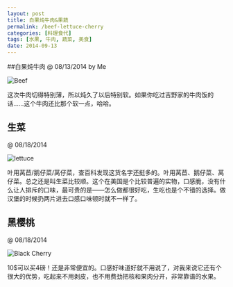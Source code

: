 ```yaml
---
layout: post
title: 白果炖牛肉&果蔬
permalink: /beef-lettuce-cherry
categories: [料理食代]
tags: [水果, 牛肉, 蔬菜, 美食]
date: 2014-09-13
--- 
```


##白果炖牛肉 
@ 08/13/2014 by Me

![Beef](http://lanternd.qiniudn.com/Pic4Post/Cuisine/IMG_3102.jpg "Beef")

这次牛肉切得特别薄，所以炖久了以后特别软。如果你吃过吉野家的牛肉饭的话……这个牛肉还比那个软一点，哈哈。

## 生菜
 @ 08/18/2014

![lettuce](http://lanternd.qiniudn.com/Pic4Post/Cuisine/IMG_3107.jpg "lettuce")

叶用莴苣/鹅仔菜/莴仔菜，查百科发现这货名字还挺多的。叶用莴苣、鹅仔菜、莴仔菜。总之还是叫生菜比较顺。这个在美国是个比较普遍的实物，口感脆，没有什么让人排斥的口味，最可贵的是——怎么做都很好吃，生吃也是个不错的选择。做汉堡的时候扔两片进去口感口味顿时就不一样了。


## 黑樱桃
 @ 08/18/2014

![Black Cherry](http://lanternd.qiniudn.com/Pic4Post/Cuisine/IMG_3109.jpg "Black Cherry")

10$可以买4磅！还是非常便宜的。口感好味道好就不用说了，对我来说它还有个很大的优势，吃起来不用剥皮，也不用费劲把核和果肉分开，非常靠谱的水果。